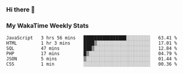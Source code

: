 ### Hi there 👋

<!--
**royschrauwen/royschrauwen** is a ✨ _special_ ✨ repository because its `README.md` (this file) appears on your GitHub profile.

Here are some ideas to get you started:

- 🔭 I’m currently working on ...
- 🌱 I’m currently learning ...
- 👯 I’m looking to collaborate on ...
- 🤔 I’m looking for help with ...
- 💬 Ask me about ...
- 📫 How to reach me: ...
- 😄 Pronouns: ...
- ⚡ Fun fact: ...
-->


### My WakaTime Weekly Stats
<!--START_SECTION:waka-->

```text
JavaScript   3 hrs 56 mins   ████████████████░░░░░░░░░   63.41 %
HTML         1 hr 3 mins     ████▒░░░░░░░░░░░░░░░░░░░░   17.01 %
SQL          47 mins         ███▒░░░░░░░░░░░░░░░░░░░░░   12.84 %
PHP          17 mins         █▒░░░░░░░░░░░░░░░░░░░░░░░   04.79 %
JSON         5 mins          ▒░░░░░░░░░░░░░░░░░░░░░░░░   01.44 %
CSS          1 min           ░░░░░░░░░░░░░░░░░░░░░░░░░   00.36 %
```

<!--END_SECTION:waka-->
